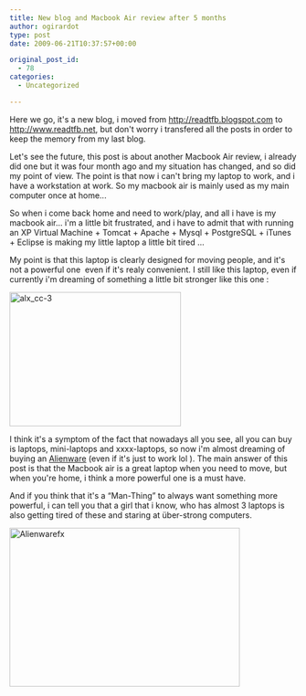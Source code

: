 ```yaml
---
title: New blog and Macbook Air review after 5 months
author: ogirardot
type: post
date: 2009-06-21T10:37:57+00:00

original_post_id:
  - 78
categories:
  - Uncategorized

---
```

<!--more-->
Here we go, it's a new blog, i moved from <a href="http://readtfb.blogspot.com" target="_blank">http://readtfb.blogspot.com</a> to <http://www.readtfb.net>, but don't worry i transfered all the posts in order to keep the memory from my last blog.

Let's see the future, this post is about another Macbook Air review, i already did one but it was four month ago and my situation has changed, and so did my point of view. The point is that now i can't bring my laptop to work, and i have a workstation at work. So my macbook air is mainly used as my main computer once at home...

So when i come back home and need to work/play, and all i have is my macbook air... i'm a little bit frustrated, and i have to admit that with running an XP Virtual Machine + Tomcat + Apache + Mysql + PostgreSQL + iTunes + Eclipse is making my little laptop a little bit tired ...

My point is that this laptop is clearly designed for moving people, and it's not a powerful one  even if it's realy convenient. I still like this laptop, even if currently i'm dreaming of something a little bit stronger like this one :

<a rel="attachment wp-att-79" href="http://ogirardot.wordpress.com/wp-content/uploads/2009/06/alx_cc-3.jpg"><img loading="lazy" decoding="async" class="aligncenter size-medium wp-image-79" title="alx_cc-3" src="http://ogirardot.wordpress.com/wp-content/uploads/2009/06/alx_cc-3.jpg?w=300&#038;h=235" alt="alx_cc-3" width="300" height="235" /></a>

I think it's a symptom of the fact that nowadays all you see, all you can buy is laptops, mini-laptops and xxxx-laptops, so now i'm almost dreaming of buying an <a href="http://www.alienware.com" target="_blank">Alienware</a> (even if it's just to work lol ). The main answer of this post is that the Macbook air is a great laptop when you need to move, but when you're home, i think a more powerful one is a must have.

And if you think that it's a &#8220;Man-Thing&#8221; to always want something more powerful, i can tell you that a girl that i know, who has almost 3 laptops is also getting tired of these and staring at über-strong computers.

<a rel="attachment wp-att-80" href="http://ogirardot.wordpress.com/wp-content/uploads/2009/06/image-11.png"><img loading="lazy" decoding="async" class="aligncenter size-full wp-image-80" title="Alienwarefx" src="http://ogirardot.wordpress.com/wp-content/uploads/2009/06/image-11.png" alt="Alienwarefx" width="403" height="278" /></a>